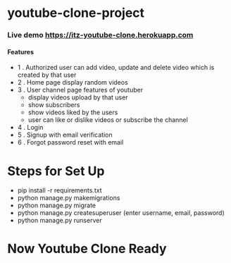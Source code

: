 # youtube-clone-project

### Live demo <span>https://itz-youtube-clone.herokuapp.com</span>

#### Features

- 1 . Authorized user can add video, update and delete video which is created by that user
- 2 . Home page display random videos
- 3 . User channel page features of youtuber
    - display videos upload by that user
    - show subscribers
    - show videos liked by the users
    - user can like or dislike videos or subscribe the channel 
- 4 . Login
- 5 . Signup with email verification
- 6 . Forgot password reset with email

# Steps for Set Up

- pip install -r requirements.txt
- python manage.py makemigrations
- python manage.py migrate
- python manage.py createsuperuser (enter username, email, password)
- python manage.py runserver

# Now Youtube Clone Ready
